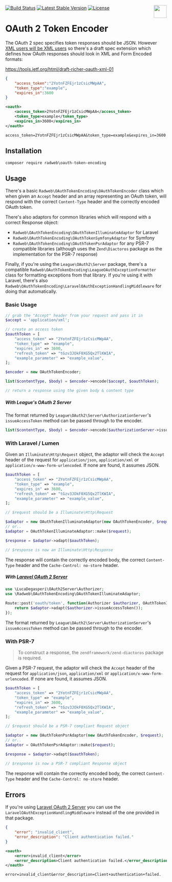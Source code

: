[<img src="http://i.imgur.com/Qslhr5z.png" align="right" height="40">](https://radweb.co.uk)

[![Build Status](https://api.travis-ci.org/Radweb/OAuthTokenEncoding.svg)](https://travis-ci.org/Radweb/OAuthTokenEncoding) [![Latest Stable Version](https://poser.pugx.org/radweb/oauth-token-encoding/v/stable)](https://packagist.org/packages/radweb/oauth-token-encoding) [![License](https://poser.pugx.org/radweb/oauth-token-encoding/license)](https://packagist.org/packages/radweb/oauth-token-encoding)

# OAuth 2 Token Encoder

The OAuth 2 spec specifies token responses should be JSON. However [XML users will be XML users](https://twitter.com/DanHarper7/status/514822464673951744) so there's a draft spec extension which defines how OAuth responses should look in XML and Form Encoded formats:

https://tools.ietf.org/html/draft-richer-oauth-xml-01

```json
{
	"access_token":"2YotnFZFEjr1zCsicMWpAA",
	"token_type":"example",
	"expires_in":3600
}
```

```xml
<oauth>
	<access_token>2YotnFZFEjr1zCsicMWpAA</access_token>
	<token_type>example</token_type>
	<expires_in>3600</expires_in>
</oauth>
```

```
access_token=2YotnFZFEjr1zCsicMWpAA&token_type=example&expires_in=3600
```

## Installation

```
composer require radweb\oauth-token-encoding
```

## Usage

There's a basic `Radweb\OAuthTokenEncoding\OAuthTokenEncoder` class which when given an `Accept` header and an array representing an OAuth token, will respond with the correct `Content-Type` header and the correctly encoded OAuth token.

There's also adaptors for common libraries which will respond with a correct Response object:

* `Radweb\OAuthTokenEncoding\OAuthTokenIlluminateAdaptor` for Laravel
* `Radweb\OAuthTokenEncoding\OAuthTokenSymfonyAdaptor` for Symfony
* `Radweb\OAuthTokenEncoding\OAuthTokenPsrAdaptor` for any PSR-7 compatible libraries (although uses the `Zend\Diactoros` package as the implementation for the PSR-7 response)

Finally, if you're using the `League\OAuth2\Server` package, there's a compatible `Radweb\OAuthTokenEncoding\LeagueOAuthExceptionFormatter` class for formatting exceptions from that library. If you're using it with Laravel, there's also `Radweb\OAuthTokenEncoding\LaravelOAuthExceptionHandlingMiddleware` for doing that automatically.

### Basic Usage

```php
// grab the "Accept" header from your request and pass it in
$accept = 'application/xml';

// create an access token
$oauthToken = [
	"access_token" => "2YotnFZFEjr1zCsicMWpAA",
	"token_type" => "example",
	"expires_in" => 3600,
	"refresh_token" => "tGzv3JOkF0XG5Qx2TlKWIA",
	"example_parameter" => "example_value",
];

$encoder = new OAuthTokenEncoder;

list($contentType, $body) = $encoder->encode($accept, $oauthToken);

// return a response using the given body & content type
```

##### With League's OAuth 2 Server

The format returned by `League\OAuth2\Server\AuthorizationServer`'s `issueAccessToken` method can be passed through to the encoder.

```php
list($contentType, $body) = $encoder->encode($authorizationServer->issueAccessToken());
```

### With Laravel / Lumen

Given an `Illuminate\Http\Request` object, the adaptor will check the `Accept` header of the request for `application/json`, `application/xml` or `application/x-www-form-urlencoded`. If none are found, it assumes JSON.

```php
$oauthToken = [
	"access_token" => "2YotnFZFEjr1zCsicMWpAA",
	"token_type" => "example",
	"expires_in" => 3600,
	"refresh_token" => "tGzv3JOkF0XG5Qx2TlKWIA",
	"example_parameter" => "example_value",
];

// $request should be a Illuminate\Http\Request

$adaptor = new OAuthTokenIlluminateAdaptor(new OAuthTokenEncoder, $request);
// or..
$adaptor = OAuthTokenIlluminateAdaptor::make($request);

$response = $adaptor->adapt($oauthToken);

// $response is now an Illuminate\Http\Response
```

The response will contain the correctly encoded body, the correct `Content-Type` header and the `Cache-Control: no-store` header.

##### With [Laravel OAuth 2 Server](https://github.com/lucadegasperi/oauth2-server-laravel)

```php
use \LucaDegasperi\OAuth2Server\Authorizer;
use \Radweb\OAuthTokenEncoding\OAuthTokenIlluminateAdaptor;

Route::post('oauth/token', function(Authorizer $authorizer, OAuthTokenIlluminateAdaptor $adaptor) {
	return $adaptor->adapt($authorizer->issueAccessToken());
});
```

The format returned by `League\OAuth2\Server\AuthorizationServer`'s `issueAccessToken` method can be passed through to the encoder.

### With PSR-7

> To construct a response, the `zendframework/zend-diactoros` package is required.

Given a PSR-7 request, the adaptor will check the `Accept` header of the request for `application/json`, `application/xml` or `application/x-www-form-urlencoded`. If none are found, it assumes JSON.

```php
$oauthToken = [
	"access_token" => "2YotnFZFEjr1zCsicMWpAA",
	"token_type" => "example",
	"expires_in" => 3600,
	"refresh_token" => "tGzv3JOkF0XG5Qx2TlKWIA",
	"example_parameter" => "example_value",
];

// $request should be a PSR-7 compliant Request object

$adaptor = new OAuthTokenPsrAdaptor(new OAuthTokenEncoder, $request);
// or..
$adaptor = OAuthTokenPsrAdaptor::make($request);

$response = $adaptor->adapt($oauthToken);

// $response is now a PSR-7 compliant Response object
```

The response will contain the correctly encoded body, the correct `Content-Type` header and the `Cache-Control: no-store` header.

## Errors

If you're using [Laravel OAuth 2 Server](https://github.com/lucadegasperi/oauth2-server-laravel) you can use the `LaravelOAuthExceptionHandlingMiddleware` instead of the one provided in that package.

```json
{
	"error": "invalid_client",
	"error_description": "Client authentication failed."
}
```

```xml
<oauth>
	<error>invalid_client</error>
	<error_description>Client authentication failed.</error_description>
</oauth>
```

```
error=invalid_client&error_description=Client+authentication+failed.
```
